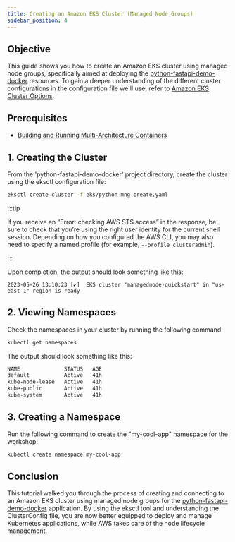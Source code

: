 ```yaml
---
title: Creating an Amazon EKS Cluster (Managed Node Groups)
sidebar_position: 4
---
```

## Objective
This guide shows you how to create an Amazon EKS cluster using managed node groups, specifically aimed at deploying the [python-fastapi-demo-docker](https://github.com/aws-samples/python-fastapi-demo-docker) resources. To gain a deeper understanding of the different cluster configurations in the configuration file we'll use, refer to [Amazon EKS Cluster Options](about-cluster.md).

## Prerequisites
- [Building and Running Multi-Architecture Containers](../../containers/python/multiarchitecture-image.md)

## 1. Creating the Cluster
From the 'python-fastapi-demo-docker' project directory, create the cluster using the eksctl configuration file:
```bash
eksctl create cluster -f eks/python-mng-create.yaml
```

:::tip

If you receive an “Error: checking AWS STS access” in the response, be sure to check that you’re using the right user identity for the current shell session. Depending on how you configured the AWS CLI, you may also need to specify a named profile (for example, `--profile clusteradmin`).

:::  

Upon completion, the output should look something like this:
```
2023-05-26 13:10:23 [✔]  EKS cluster "managednode-quickstart" in "us-east-1" region is ready
```

## 2. Viewing Namespaces
Check the namespaces in your cluster by running the following command:
```bash
kubectl get namespaces
```
The output should look something like this:
```bash
NAME              STATUS   AGE
default           Active   41h
kube-node-lease   Active   41h
kube-public       Active   41h
kube-system       Active   41h
```

## 3. Creating a Namespace
Run the following command to create the "my-cool-app" namespace for the workshop:
```bash
kubectl create namespace my-cool-app
```

## Conclusion
This tutorial walked you through the process of creating and connecting to an Amazon EKS cluster using managed node groups for the [python-fastapi-demo-docker](https://github.com/aws-samples/python-fastapi-demo-docker) application. By using the eksctl tool and understanding the ClusterConfig file, you are now better equipped to deploy and manage Kubernetes applications, while AWS takes care of the node lifecycle management.